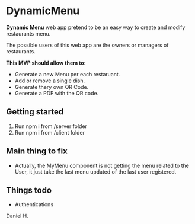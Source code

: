 # DynamicMenu

**Dynamic Menu** web app pretend to be an easy way to create and modify restaurants menu.

The possible users of this web app are the owners or managers of restaurants.

**This MVP should allow them to:**

- Generate a new Menu per each restaruant.
- Add or remove a single dish.
- Generate thery own QR Code.
- Generate a PDF with the QR code. 

## Getting started
1. Run npm i from /server folder
2. Run npm i from /client folder

## Main thing to fix 
- Actually, the MyMenu component is not getting the menu related to the User, it just take the last menu updated of the last user registered.

## Things todo 
- Authentications

Daniel H.